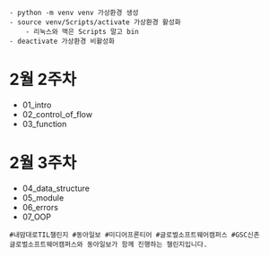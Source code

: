 ```
- python -m venv venv 가상환경 생성
- source venv/Scripts/activate 가상환경 활성화
    - 리눅스와 맥은 Scripts 말고 bin
- deactivate 가상환경 비활성화
```

# 2월 2주차
- 01_intro
- 02_control_of_flow
- 03_function

# 2월 3주차
- 04_data_structure
- 05_module
- 06_errors
- 07_OOP
```
#내맘대로TIL챌린지 #동아일보 #미디어프론티어 #글로벌소프트웨어캠퍼스 #GSC신촌
글로벌소프트웨어캠퍼스와 동아일보가 함께 진행하는 챌린지입니다.
```